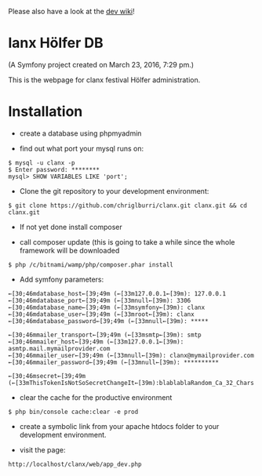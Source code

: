 Please also have a look at the [dev wiki](https://github.com/chriglburri/clanx/wiki)!

lanx Hölfer DB
===============

(A Symfony project created on March 23, 2016, 7:29 pm.)

This is the webpage for clanx festival Hölfer administration.

Installation
============
* create a database using phpmyadmin

* find out what port your mysql runs on:

```
$ mysql -u clanx -p
$ Enter password: ********
mysql> SHOW VARIABLES LIKE 'port';
```

* Clone the git repository to your development environment:

```
$ git clone https://github.com/chriglburri/clanx.git clanx.git && cd clanx.git
```

* If not yet done install composer

* call composer update (this is going to take a while since the whole framework will be downloaded

```
$ php /c/bitnami/wamp/php/composer.phar install
```

* Add symfony parameters:

```
←[30;46mdatabase_host←[39;49m (←[33m127.0.0.1←[39m): 127.0.0.1
←[30;46mdatabase_port←[39;49m (←[33mnull←[39m): 3306
←[30;46mdatabase_name←[39;49m (←[33msymfony←[39m): clanx
←[30;46mdatabase_user←[39;49m (←[33mroot←[39m): clanx
←[30;46mdatabase_password←[39;49m (←[33mnull←[39m): *****

←[30;46mmailer_transport←[39;49m (←[33msmtp←[39m): smtp
←[30;46mmailer_host←[39;49m (←[33m127.0.0.1←[39m): asmtp.mail.mymailprovider.com
←[30;46mmailer_user←[39;49m (←[33mnull←[39m): clanx@mymailprovider.com
←[30;46mmailer_password←[39;49m (←[33mnull←[39m): **********

←[30;46msecret←[39;49m (←[33mThisTokenIsNotSoSecretChangeIt←[39m):blablablaRandom_Ca_32_Chars
```

* clear the cache for the productive environment

```
$ php bin/console cache:clear -e prod
```

* create a symbolic link from your apache htdocs folder to your development environment.

* visit the page:

```
http://localhost/clanx/web/app_dev.php
```
